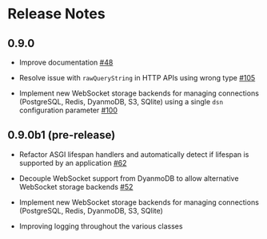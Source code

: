 # Release Notes

## 0.9.0

* Improve documentation [#48](https://github.com/erm/mangum/issues/48)

* Resolve issue with `rawQueryString` in HTTP APIs using wrong type [#105](https://github.com/erm/mangum/issues/105)

* Implement new WebSocket storage backends for managing connections (PostgreSQL, Redis, DyanmoDB, S3, SQlite) using a single `dsn` configuration parameter [#100](https://github.com/erm/mangum/issues/100)

## 0.9.0b1 (pre-release)

* Refactor ASGI lifespan handlers and automatically detect if lifespan is supported by an application [#62](https://github.com/erm/mangum/issues/62)

* Decouple WebSocket support from DyanmoDB to allow alternative WebSocket storage backends [#52](https://github.com/erm/mangum/issues/52)

* Implement new WebSocket storage backends for managing connections (PostgreSQL, Redis, DyanmoDB, S3, SQlite)

* Improving logging throughout the various classes